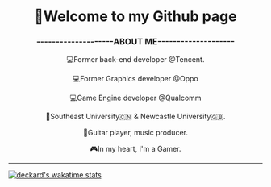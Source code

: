 
<h1 align = "center">
👋Welcome to my Github page</h1>
<h3 align = "center">
--------------------ABOUT ME--------------------</h3>
<p align = "center">
💻Former back-end developer @Tencent.   
<p align = "center">
💻Former Graphics developer @Oppo  
<p align = "center">
💻Game Engine developer @Qualcomm
<p align = "center">
📖Southeast University🇨🇳 & Newcastle University🇬🇧.  
<p align = "center">
🎸Guitar player, music producer.
<p align = "center">
🎮In my heart, I'm a Gamer.

***
[![deckard's wakatime stats](https://github-readme-stats.vercel.app/api/wakatime?username=DeckardZ46&theme=tokyonight)](https://github.com/anuraghazra/github-readme-stats)


